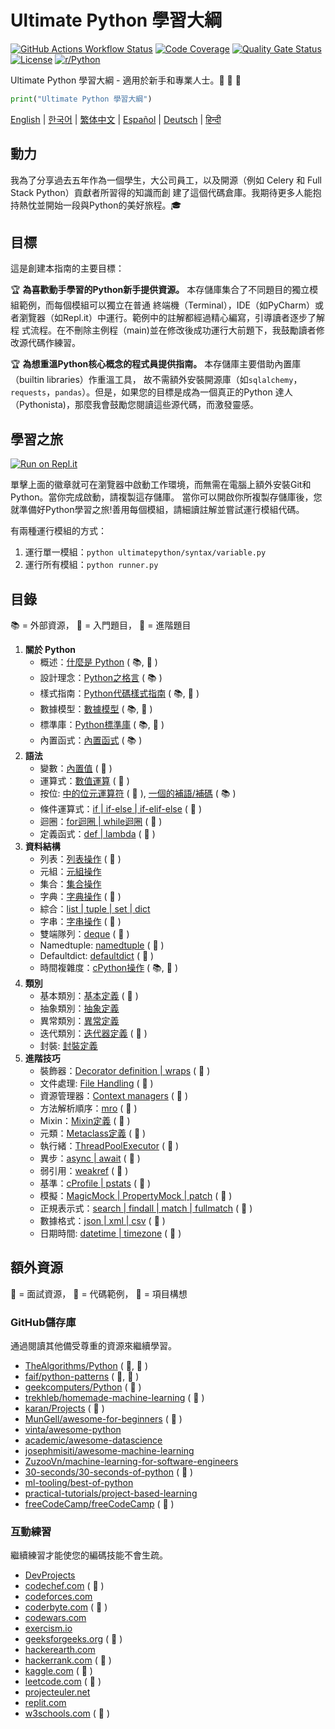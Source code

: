 # Ultimate Python 學習大綱

[![GitHub Actions Workflow Status](https://img.shields.io/github/actions/workflow/status/huangsam/ultimate-python/ci.yml)](https://github.com/huangsam/ultimate-python/actions)
[![Code Coverage](https://img.shields.io/codecov/c/github/huangsam/ultimate-python)](https://codecov.io/gh/huangsam/ultimate-python)
[![Quality Gate Status](https://img.shields.io/sonar/quality_gate/huangsam_ultimate-python?server=https%3A%2F%2Fsonarcloud.io)](https://sonarcloud.io/dashboard?id=huangsam_ultimate-python)
[![License](https://img.shields.io/github/license/huangsam/ultimate-python)](https://github.com/huangsam/ultimate-python/blob/main/LICENSE)
[![r/Python](https://img.shields.io/badge/reddit-original_post-red)](https://www.reddit.com/r/Python/comments/inllmf/ultimate_python_study_guide/)

Ultimate Python 學習大綱 - 適用於新手和專業人士。🐍 🐍 🐍

```python
print("Ultimate Python 學習大綱")
```

[English](README.md) |
[한국어](README.ko.md) |
[繁体中文](README.zh_tw.md) |
[Español](README.es.md) |
[Deutsch](README.de.md) |
[हिन्दी](README.hi.md)

## 動力

我為了分享過去五年作為一個學生，大公司員工，以及開源（例如 Celery 和 Full Stack Python）貢獻者所習得的知識而創
建了這個代碼倉庫。我期待更多人能抱持熱忱並開始一段與Python的美好旅程。🎓

## 目標

這是創建本指南的主要目標：

🏆 **為喜歡動手學習的Python新手提供資源。** 本存儲庫集合了不同題目的獨立模組範例，而每個模組可以獨立在普通
終端機（Terminal），IDE（如PyCharm）或者瀏覽器（如Repl.it）中運行。範例中的註解都經過精心編寫，引導讀者逐步了解程
式流程。在不刪除主例程（main)並在修改後成功運行大前題下，我鼓勵讀者修改源代碼作練習。

🏆 **為想重溫Python核心概念的程式員提供指南。** 本存儲庫主要借助內置庫（builtin libraries）作重溫工具，
故不需額外安裝開源庫（如`sqlalchemy`，`requests`，`pandas`）。但是，如果您的目標是成為一個真正的Python
達人（Pythonista)，那麼我會鼓勵您閱讀這些源代碼，而激發靈感。

## 學習之旅

[![Run on Repl.it](https://repl.it/badge/github/huangsam/ultimate-python)](https://repl.it/github/huangsam/ultimate-python)

單擊上面的徽章就可在瀏覽器中啟動工作環境，而無需在電腦上額外安裝Git和Python。當你完成啟動，請複製這存儲庫。
當你可以開啟你所複製存儲庫後，您就準備好Python學習之旅!善用每個模組，請細讀註解並嘗試運行模組代碼。

有兩種運行模組的方式：

1. 運行單一模組：`python ultimatepython/syntax/variable.py`
2. 運行所有模組：`python runner.py`

## 目錄

📚 = 外部資源，
🍰 = 入門題目，
🤯 = 進階題目

1. **關於 Python**
    - 概述：[什麼是 Python](https://github.com/trekhleb/learn-python/blob/master/src/getting_started/what_is_python.md) ( 📚, 🍰 )
    - 設計理念：[Python之格言](https://www.python.org/dev/peps/pep-0020/) ( 📚 )
    - 樣式指南：[Python代碼樣式指南](https://www.python.org/dev/peps/pep-0008/) ( 📚, 🤯 )
    - 數據模型：[數據模型](https://docs.python.org/3/reference/datamodel.html) ( 📚, 🤯 )
    - 標準庫：[Python標準庫](https://docs.python.org/3/library/) ( 📚, 🤯 )
    - 內置函式：[內置函式](https://docs.python.org/3/library/functions.html) ( 📚 )
2. **語法**
    - 變數：[內置值](ultimatepython/syntax/variable.py) ( 🍰 )
    - 運算式：[數值運算](ultimatepython/syntax/expression.py) ( 🍰 )
    - 按位: [中的位元運算符](ultimatepython/syntax/bitwise.py) ( 🍰 ), [一個的補語/補碼](https://www.geeksforgeeks.org/difference-between-1s-complement-representation-and-2s-complement-representation-technique/) ( 📚 )
    - 條件運算式：[if | if-else | if-elif-else](ultimatepython/syntax/conditional.py) ( 🍰 )
    - 迴圈：[for迴圈 | while迴圈](ultimatepython/syntax/loop.py) ( 🍰 )
    - 定義函式：[def | lambda](ultimatepython/syntax/function.py) ( 🍰 )
3. **資料結構**
    - 列表：[列表操作](ultimatepython/data_structures/list.py) ( 🍰 )
    - 元組：[元組操作](ultimatepython/data_structures/tuple.py)
    - 集合：[集合操作](ultimatepython/data_structures/set.py)
    - 字典：[字典操作](ultimatepython/data_structures/dict.py) ( 🍰 )
    - 綜合：[list | tuple | set | dict](ultimatepython/data_structures/comprehension.py)
    - 字串：[字串操作](ultimatepython/data_structures/string.py) ( 🍰 )
    - 雙端隊列：[deque](ultimatepython/data_structures/deque.py) ( 🤯 )
    - Namedtuple: [namedtuple](ultimatepython/data_structures/namedtuple.py) ( 🤯 )
    - Defaultdict: [defaultdict](ultimatepython/data_structures/defaultdict.py) ( 🤯 )
    - 時間複雜度：[cPython操作](https://wiki.python.org/moin/TimeComplexity) ( 📚, 🤯 )
4. **類別**
    - 基本類別：[基本定義](ultimatepython/classes/basic_class.py) ( 🍰 )
    - 抽象類別：[抽象定義](ultimatepython/classes/abstract_class.py)
    - 異常類別：[異常定義](ultimatepython/classes/exception_class.py)
    - 迭代類別：[迭代器定義](ultimatepython/classes/iterator_class.py) ( 🤯 )
    - 封裝: [封裝定義](ultimatepython/classes/encapsulation.py)
5. **進階技巧**
    - 裝飾器：[Decorator definition | wraps](ultimatepython/advanced/decorator.py) ( 🤯 )
    - 文件處理: [File Handling](ultimatepython/advanced/file_handling.py) ( 🤯 )
    - 資源管理器：[Context managers](ultimatepython/advanced/context_manager.py) ( 🤯 )
    - 方法解析順序：[mro](ultimatepython/advanced/mro.py) ( 🤯 )
    - Mixin：[Mixin定義](ultimatepython/advanced/mixin.py) ( 🤯 )
    - 元類：[Metaclass定義](ultimatepython/advanced/meta_class.py) ( 🤯 )
    - 執行緒：[ThreadPoolExecutor](ultimatepython/advanced/thread.py) ( 🤯 )
    - 異步：[async | await](ultimatepython/advanced/async.py) ( 🤯 )
    - 弱引用：[weakref](ultimatepython/advanced/weak_ref.py) ( 🤯 )
    - 基準：[cProfile | pstats](ultimatepython/advanced/benchmark.py) ( 🤯 )
    - 模擬：[MagicMock | PropertyMock | patch](ultimatepython/advanced/mocking.py) ( 🤯 )
    - 正規表示式：[search | findall | match | fullmatch](ultimatepython/advanced/regex.py) ( 🤯 )
    - 數據格式：[json | xml | csv](ultimatepython/advanced/data_format.py) ( 🤯 )
    - 日期時間: [datetime | timezone](ultimatepython/advanced/date_time.py) ( 🤯 )

## 額外資源

👔 = 面試資源，
🧪 = 代碼範例，
🧠 = 項目構想

### GitHub儲存庫

通過閱讀其他備受尊重的資源來繼續學習。

- [TheAlgorithms/Python](https://github.com/TheAlgorithms/Python) ( 👔, 🧪 )
- [faif/python-patterns](https://github.com/faif/python-patterns) ( 👔, 🧪 )
- [geekcomputers/Python](https://github.com/geekcomputers/Python) ( 🧪 )
- [trekhleb/homemade-machine-learning](https://github.com/trekhleb/homemade-machine-learning) ( 🧪 )
- [karan/Projects](https://github.com/karan/Projects) ( 🧠 )
- [MunGell/awesome-for-beginners](https://github.com/MunGell/awesome-for-beginners) ( 🧠 )
- [vinta/awesome-python](https://github.com/vinta/awesome-python)
- [academic/awesome-datascience](https://github.com/academic/awesome-datascience)
- [josephmisiti/awesome-machine-learning](https://github.com/josephmisiti/awesome-machine-learning)
- [ZuzooVn/machine-learning-for-software-engineers](https://github.com/ZuzooVn/machine-learning-for-software-engineers)
- [30-seconds/30-seconds-of-python](https://github.com/30-seconds/30-seconds-of-python) ( 🧪 )
- [ml-tooling/best-of-python](https://github.com/ml-tooling/best-of-python)
- [practical-tutorials/project-based-learning](https://github.com/practical-tutorials/project-based-learning#python)
- [freeCodeCamp/freeCodeCamp](https://github.com/freeCodeCamp/freeCodeCamp) ( 👔 )

### 互動練習

繼續練習才能使您的編碼技能不會生疏。

- [DevProjects](https://www.codementor.io/projects/python)
- [codechef.com](https://www.codechef.com/) ( 👔 )
- [codeforces.com](https://codeforces.com/)
- [coderbyte.com](https://www.coderbyte.com/) ( 👔 )
- [codewars.com](https://www.codewars.com/)
- [exercism.io](https://exercism.io/)
- [geeksforgeeks.org](https://www.geeksforgeeks.org/) ( 👔 )
- [hackerearth.com](https://www.hackerearth.com/)
- [hackerrank.com](https://www.hackerrank.com/) ( 👔 )
- [kaggle.com](https://www.kaggle.com/) ( 🧠 )
- [leetcode.com](https://leetcode.com/) ( 👔 )
- [projecteuler.net](https://projecteuler.net/)
- [replit.com](https://replit.com/)
- [w3schools.com](https://www.w3schools.com/python/) ( 🧪 )
